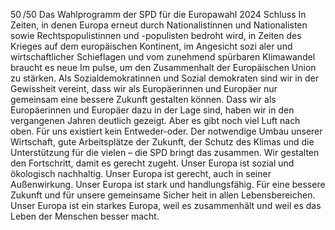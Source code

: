 50 /50
Das Wahlprogramm der SPD für die Europawahl 2024
Schluss
In Zeiten, in denen Europa erneut durch Nationalistinnen und Nationalisten sowie Rechtspopulistinnen 
und -populisten bedroht wird, in Zeiten des Krieges auf dem europäischen Kontinent, im Angesicht sozi­
aler und wirtschaftlicher Schieflagen und vom zunehmend spürbaren Klimawandel braucht es neue Im­
pulse, um den Zusammenhalt der Europäischen Union zu stärken. Als Sozialdemokratinnen und Sozial­
demokraten sind wir in der Gewissheit vereint, dass wir als Europäerinnen und Europäer nur gemeinsam 
eine bessere Zukunft gestalten können. Dass wir als Europäerinnen und Europäer dazu in der Lage sind, 
haben wir in den vergangenen
Jahren deutlich gezeigt. Aber es gibt noch viel Luft nach oben.
Für uns existiert kein Entweder-oder. Der notwendige Umbau unserer Wirtschaft, gute Arbeitsplätze der 
Zukunft, der Schutz des Klimas und die Unterstützung für die vielen – die SPD bringt das zusammen. Wir 
gestalten den Fortschritt, damit es gerecht zugeht.
Unser Europa ist sozial und ökologisch nachhaltig. Unser Europa ist gerecht, auch in seiner Außenwirkung. 
Unser Europa ist stark und handlungsfähig. Für eine bessere Zukunft und für unsere gemeinsame Sicher­
heit in allen Lebensbereichen. Unser Europa ist ein starkes Europa, weil es zusammenhält und weil es das 
Leben der Menschen besser macht.
